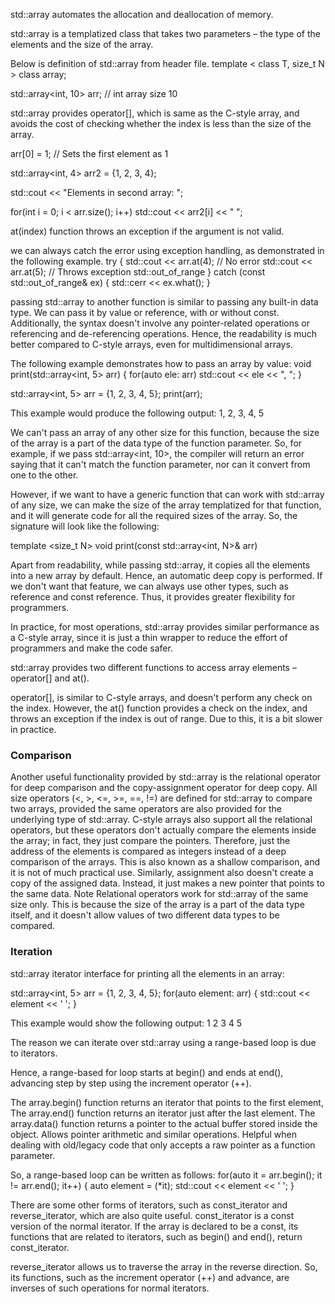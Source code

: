 std::array automates the allocation and deallocation of memory.

std::array is a templatized class that takes two parameters – the type of the elements and the size of the array.

Below is definition of std::array from <array> header file.
template < class T, size_t N >
class array;

std::array<int, 10> arr;  // int array size 10

std::array provides operator[], which is same as the C-style array, and avoids the cost of checking whether the index is less than the size of the array.

arr[0] = 1;               // Sets the first element as 1

std::array<int, 4> arr2 = {1, 2, 3, 4};

std::cout << "Elements in second array: ";

for(int i = 0; i < arr.size(); i++)
std::cout << arr2[i] << " ";

at(index) function throws an exception if the argument is not valid.

we can always catch the error using exception handling, as demonstrated in the following example.
try
{
  std::cout << arr.at(4); // No error
  std::cout << arr.at(5); // Throws exception std::out_of_range
}
catch (const std::out_of_range& ex)
{
  std::cerr << ex.what();
}


passing std::array to another function is similar to passing any built-in data type. We can pass it by value or reference, with or without const. Additionally, the syntax doesn't involve any pointer-related operations or referencing and de-referencing operations. Hence, the readability is much better compared to C-style arrays, even for multidimensional arrays.

The following example demonstrates how to pass an array by value:
void print(std::array<int, 5> arr)
{
  for(auto ele: arr)
    std::cout << ele << ", ";
}

std::array<int, 5> arr = {1, 2, 3, 4, 5};
print(arr);

This example would produce the following output:
1, 2, 3, 4, 5

We can't pass an array of any other size for this function, because the size of the array is a part of the data type of the function parameter. So, for example, if we pass std::array<int, 10>, the compiler will return an error saying that it can't match the function parameter, nor can it convert from one to the other.

However, if we want to have a generic function that can work with std::array of any size, we can make the size of the array templatized for that function, and it will generate code for all the required sizes of the array. So, the signature will look like the following:

template <size_t N>
void print(const std::array<int, N>& arr)

Apart from readability, while passing std::array, it copies all the elements into a new array by default. Hence, an automatic deep copy is performed. If we don't want that feature, we can always use other types, such as reference and const reference. Thus, it provides greater flexibility for programmers.

In practice, for most operations, std::array provides similar performance as a C-style array, since it is just a thin wrapper to reduce the effort of programmers and make the code safer.

std::array provides two different functions to access array elements –
operator[] and at().

operator[], is similar to C-style arrays, and doesn't perform any check on the index. However, the at() function provides a check on the index, and throws an exception if the index is out of range. Due to this, it is a bit slower in practice.



### Comparison
Another useful functionality provided by std::array is the relational operator for deep
comparison and the copy-assignment operator for deep copy. All size operators (<, >, <=, >=, ==, !=) are defined for std::array to compare two arrays, provided the same
operators are also provided for the underlying type of std::array.
C-style arrays also support all the relational operators, but these operators don't
actually compare the elements inside the array; in fact, they just compare the pointers.
Therefore, just the address of the elements is compared as integers instead of a deep
comparison of the arrays. This is also known as a shallow comparison, and it is not of
much practical use. Similarly, assignment also doesn't create a copy of the assigned
data. Instead, it just makes a new pointer that points to the same data.
Note
Relational operators work for std::array of the same size only. This is because
the size of the array is a part of the data type itself, and it doesn't allow values of
two different data types to be compared.



### Iteration

std::array iterator interface for printing all the elements in an array:

std::array<int, 5> arr = {1, 2, 3, 4, 5};
for(auto element: arr)
{
  std::cout << element << ' ';
}

This example would show the following output:
1 2 3 4 5


The reason we can iterate over std::array using a range-based loop is due to iterators.

Hence, a range-based for loop starts at begin() and ends at end(), advancing step by step using the increment operator (++).


The array.begin() function returns an iterator that points to the first element,
The array.end() function returns an iterator just after the last element.
The array.data() function returns a pointer to the actual buffer stored inside the object. Allows pointer arithmetic and similar operations. Helpful when dealing with old/legacy code that only accepts a raw pointer as a function parameter.

So, a range-based loop can be written as follows:
for(auto it = arr.begin(); it != arr.end(); it++)
{
  auto element = (*it);
  std::cout << element << ' ';
}

There are some other forms of iterators, such as const_iterator and reverse_iterator, which are also quite useful. const_iterator is a const version of the normal iterator. If
the array is declared to be a const, its functions that are related to iterators, such as begin() and end(), return const_iterator.

reverse_iterator allows us to traverse the array in the reverse direction. So, its functions, such as the increment operator (++) and advance, are inverses of such
operations for normal iterators.

